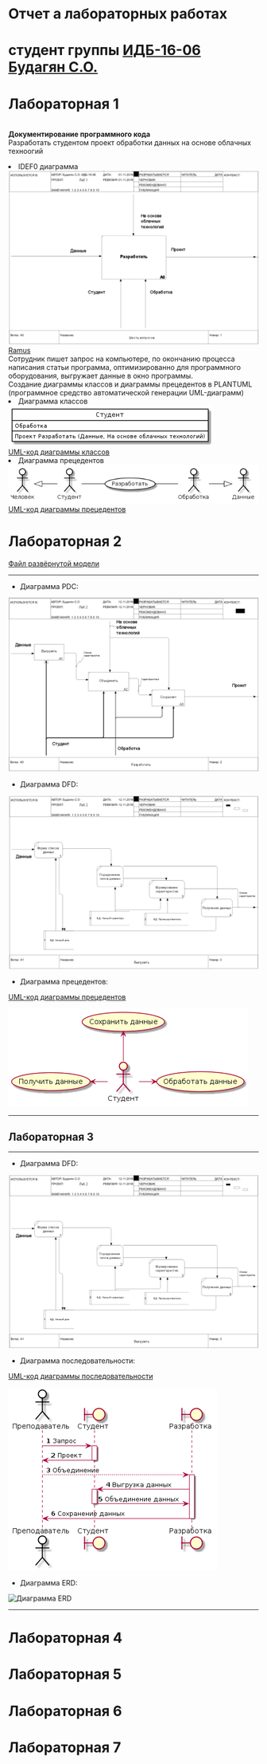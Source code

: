 # Отчет а лабораторных работах
# студент группы [ИДБ-16-06](https://github.com/stankin/design-1/wiki/list-idb-16-06) [Будагян С.О.](https://github.com/sofiya1661/sofiya1661.github.io)
# Лабораторная 1
<br> **Документирование программного кода**
<br>  Разработать студентом проект обработки данных на основе облачных техноогий
<br> <li> IDEF0 диаграмма
<br> ![Ramus](https://github.com/sofiya1661/sofiya1661.github.io/blob/master/model.png)
<br> [Ramus](https://github.com/sofiya1661/sofiya1661.github.io/blob/master/sixq%20(1).rsf)
<br> Сотрудник пишет запрос на компьютере, по окончанию процесса написания статьи программа, оптимизированно для программного оборудования, выгружает данные в окно программы.
<br> Создание диаграммы классов и диаграммы прецедентов в PLANTUML (программное средство автоматической генерации UML-диаграмм)
<br> <li> Диаграмма классов
<br> ![none](https://github.com/sofiya1661/sofiya1661.github.io/blob/master/PlantumClass.png)
<br> [UML-код диаграммы классов](https://github.com/sofiya1661/sofiya1661.github.io/blob/master/PlantumClassCode.txt)
<br> <li> Диаграмма прецедентов
<br> ![none](https://github.com/sofiya1661/sofiya1661.github.io/blob/master/PlantumPrec.png)
<br> [UML-код диаграммы прецедентов](https://github.com/sofiya1661/sofiya1661.github.io/blob/master/PlantumPrecCode.txt)
# Лабораторная 2
  
[Файл развёрнутой модели](https://github.com/sofiya1661/sofiya1661.github.io/blob/master/Лаба2.rsf)
***
+ Диаграмма PDC:

![диаграмма PDC](https://github.com/sofiya1661/sofiya1661.github.io/blob/master/pdc.png)


+ Диаграмма DFD:

![Диаграмма DFD](https://github.com/sofiya1661/sofiya1661.github.io/blob/master/dfd.png)


+ Диаграмма прецедентов:

[UML-код диаграммы прецедентов](https://github.com/sofiya1661/sofiya1661.github.io/blob/master/PrecCode.txt)

![Диаграмма прецедентов](https://github.com/sofiya1661/sofiya1661.github.io/blob/master/prec.png)
***
## Лабораторная 3
***
+ Диаграмма DFD:

![диаграмма DFD](https://github.com/sofiya1661/sofiya1661.github.io/blob/master/dfd.png)


+ Диаграмма последовательности:

[UML-код диаграммы последовательности](https://github.com/sofiya1661/sofiya1661.github.io/blob/master/prec2Code.txt)

![Диаграмма последовательности](https://github.com/sofiya1661/sofiya1661.github.io/blob/master/prec2.png)


+ Диаграмма ERD:

![Диаграмма ERD](https://github.com/sggst/Besedin.github.io/blob/master/erd.png)
***

# Лабораторная 4
# Лабораторная 5
# Лабораторная 6
# Лабораторная 7
